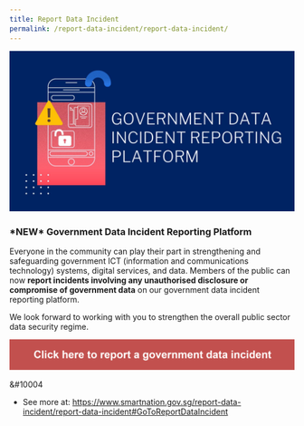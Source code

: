 ```yaml
---
title: Report Data Incident
permalink: /report-data-incident/report-data-incident/
---
```

![1](/images/report-data-incident.jpg)

### **\*NEW\* Government Data Incident Reporting Platform**

Everyone in the community can play their part in strengthening and safeguarding government ICT (information and communications technology) systems, digital services, and data. Members of the public can now **report incidents involving any unauthorised disclosure or compromise of government data** on our government data incident reporting platform.

We look forward to working with you to strengthen the overall public sector data security regime. 

<a href="https://www.smartnation.gov.sg/report-data-incident/report-data-incident#GoToReportDataIncident" target="_blank"><img src="/images/reportdataincident-img-01.png"></a><br>

&#10004


- See more at: https://www.smartnation.gov.sg/report-data-incident/report-data-incident#GoToReportDataIncident
